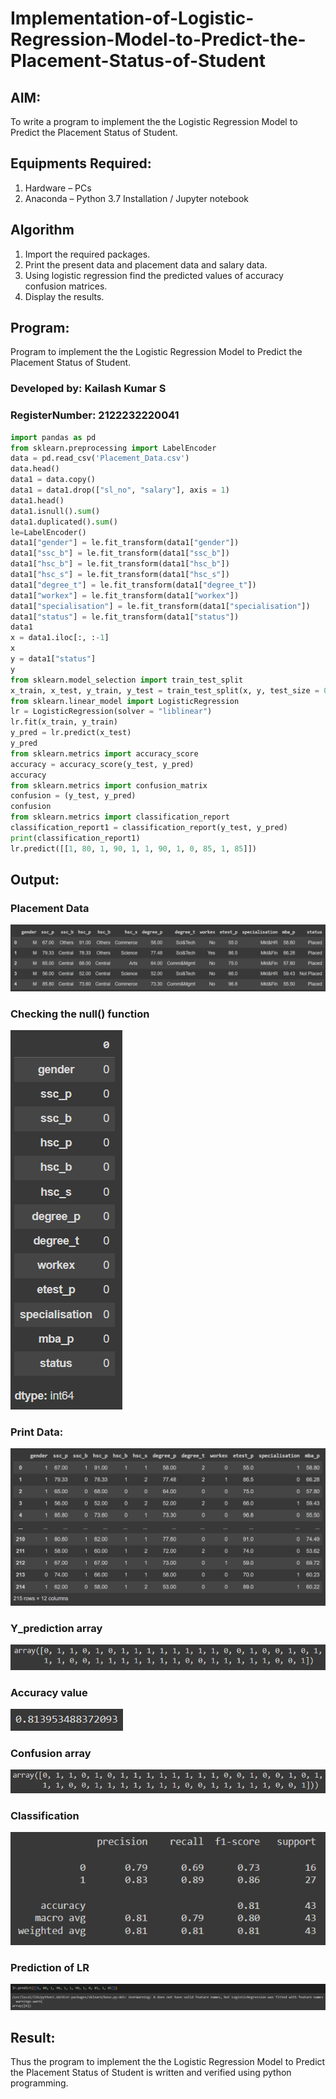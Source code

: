 # Implementation-of-Logistic-Regression-Model-to-Predict-the-Placement-Status-of-Student

## AIM:
To write a program to implement the the Logistic Regression Model to Predict the Placement Status of Student.

## Equipments Required:
1. Hardware – PCs
2. Anaconda – Python 3.7 Installation / Jupyter notebook

## Algorithm
1. Import the required packages.
2. Print the present data and placement data and salary data.
3. Using logistic regression find the predicted values of accuracy confusion matrices.
4. Display the results. 

## Program:
Program to implement the the Logistic Regression Model to Predict the Placement Status of Student.
### Developed by: Kailash Kumar S
### RegisterNumber: 2122232220041 
```python
import pandas as pd
from sklearn.preprocessing import LabelEncoder
data = pd.read_csv('Placement_Data.csv')
data.head()
data1 = data.copy()
data1 = data1.drop(["sl_no", "salary"], axis = 1)
data1.head()
data1.isnull().sum()
data1.duplicated().sum()
le=LabelEncoder()
data1["gender"] = le.fit_transform(data1["gender"])
data1["ssc_b"] = le.fit_transform(data1["ssc_b"])
data1["hsc_b"] = le.fit_transform(data1["hsc_b"])
data1["hsc_s"] = le.fit_transform(data1["hsc_s"])
data1["degree_t"] = le.fit_transform(data1["degree_t"])
data1["workex"] = le.fit_transform(data1["workex"])
data1["specialisation"] = le.fit_transform(data1["specialisation"])
data1["status"] = le.fit_transform(data1["status"])
data1
x = data1.iloc[:, :-1]
x
y = data1["status"]
y
from sklearn.model_selection import train_test_split
x_train, x_test, y_train, y_test = train_test_split(x, y, test_size = 0.2, random_state = 0)
from sklearn.linear_model import LogisticRegression
lr = LogisticRegression(solver = "liblinear")
lr.fit(x_train, y_train)
y_pred = lr.predict(x_test)
y_pred
from sklearn.metrics import accuracy_score
accuracy = accuracy_score(y_test, y_pred)
accuracy
from sklearn.metrics import confusion_matrix
confusion = (y_test, y_pred)
confusion
from sklearn.metrics import classification_report
classification_report1 = classification_report(y_test, y_pred)
print(classification_report1)
lr.predict([[1, 80, 1, 90, 1, 1, 90, 1, 0, 85, 1, 85]])
```
## Output:
### Placement Data
![alt text](<EX 05 PD.png>)



### Checking the null() function
![alt text](<EX 05 Cn.png>)

### Print Data:
![alt text](<EX 05 print data.png>)

### Y_prediction array
![alt text](<EXP 05 Y_PA.png>)

### Accuracy value
![alt text](<EXP 05 AV.png>)

### Confusion array
![alt text](<EXP 05 CA.png>)

### Classification 
![alt text](<EXP 05 CR.png>)

### Prediction of LR
![alt text](<EXP 05 LR.png>)

## Result:
Thus the program to implement the the Logistic Regression Model to Predict the Placement Status of Student is written and verified using python programming.
